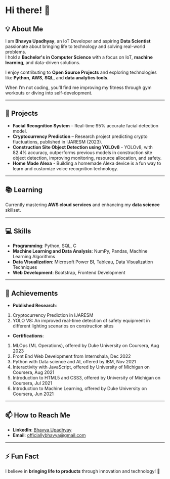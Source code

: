 # Hi there! 👋  

## 💡 About Me  
I am **Bhavya Upadhyay**, an IoT Developer and aspiring **Data Scientist** passionate about bringing life to technology and solving real-world problems.  
I hold a **Bachelor's in Computer Science** with a focus on IoT, **machine learning**, and data-driven solutions.  

I enjoy contributing to **Open Source Projects** and exploring technologies like **Python**, **AWS**, **SQL**, and **data analytics tools**.  

When I’m not coding, you’ll find me improving my fitness through gym workouts or diving into self-development.  

---

## 🚀 Projects  
- **Facial Recognition System** – Real-time 95% accurate facial detection model.  
- **Cryptocurrency Prediction** – Research project predicting crypto fluctuations, published in IJARESM (2023).
- **Construction Site Object Detection using YOLOv8** - YOLOv8, with 82.4% accuracy, outperforms previous models in construction site object detection, improving monitoring, resource allocation, and safety.
- **Home Made Alexa** - Building a homemade Alexa device is a fun way to learn and customize voice recognition technology.
---

## 📚 Learning  
Currently mastering **AWS cloud services** and enhancing my **data science** skillset.  

---

## 💻 Skills  
- **Programming**: Python, SQL, C 
- **Machine Learning and Data Analysis**: NumPy, Pandas, Machine Learning Algorithms
- **Data Visualization**: Microsoft Power BI, Tableau, Data Visualization Techniques
- **Web Development**: Bootstrap, Frontend Development


---

## 🌟 Achievements  
- **Published Research**:
1.    Cryptocurrency Prediction in IJARESM
2.    YOLO V8: An improved real-time detection of safety equipment in different lighting scenarios on construction sites
- **Certifications**:
1.    MLOps (ML Operations), offered by Duke University on Coursera, Aug 2023
2.    Front End Web Development from Internshala, Dec 2022
3.    Python with Data science and AI, offered by IBM, Nov 2021
4.    Interactivity with JavaScript, offered by University of Michigan on Coursera, Aug 2021
5.    Introduction to HTML5 and CSS3, offered by University of Michigan on Coursera, Jul 2021
6.    Introduction to Machine Learning, offered by Duke University on Coursera, Jun 2021


---

## 📫 How to Reach Me  
- **LinkedIn**: [Bhavya Upadhyay](https://www.linkedin.com/in/bhavyaupadhyay/)  
- **Email**: officiallybhavya@gmail.com  

---

## ⚡ Fun Fact  
I believe in **bringing life to products** through innovation and technology! 🚀
